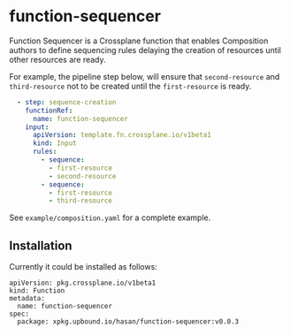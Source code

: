 # function-sequencer

Function Sequencer is a Crossplane function that enables Composition authors to define sequencing rules delaying the
creation of resources until other resources are ready.

For example, the pipeline step below, will ensure that `second-resource` and `third-resource` not to be created until
the `first-resource` is ready.

```yaml
  - step: sequence-creation
    functionRef:
      name: function-sequencer
    input:
      apiVersion: template.fn.crossplane.io/v1beta1
      kind: Input
      rules:
        - sequence:
          - first-resource
          - second-resource
        - sequence:
          - first-resource
          - third-resource
```

See `example/composition.yaml` for a complete example.

## Installation

Currently it could be installed as follows:

```
apiVersion: pkg.crossplane.io/v1beta1
kind: Function
metadata:
  name: function-sequencer
spec:
  package: xpkg.upbound.io/hasan/function-sequencer:v0.0.3
```


